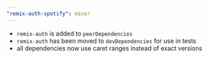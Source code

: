 ```yaml
---
"remix-auth-spotify": minor
---
```


- `remix-auth` is added to `peerDependencies`
- `remix-auth` has been moved to `devDependencies` for use in tests
- all dependencies now use caret ranges instead of exact versions
